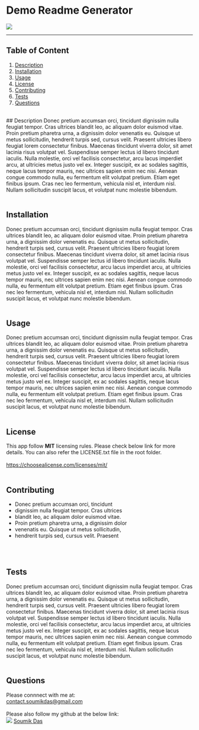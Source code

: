 # Demo Readme Generator     
  ![](https://img.shields.io/badge/license-MIT-yellowgreen)
  <hr>

  ## Table of Content
   1. [Description](#Description)
   2. [Installation](#Installation)
   3. [Usage](#Usage)
   4. [License](#License)
   5. [Contributing](#Contributing)
   6. [Tests](#Tests)
   7. [Questions](#Questions)  
   <br>
  ## Description
  Donec pretium accumsan orci, tincidunt 
dignissim nulla feugiat tempor. Cras ultrices 
blandit leo, ac aliquam dolor euismod vitae. 
Proin pretium pharetra urna, a dignissim dolor 
venenatis eu. Quisque ut metus sollicitudin, 
hendrerit turpis sed, cursus velit. Praesent 
ultricies libero feugiat lorem consectetur 
finibus. Maecenas tincidunt viverra dolor, sit
 amet lacinia risus volutpat vel. Suspendisse 
semper lectus id libero tincidunt iaculis. Nulla 
molestie, orci vel facilisis consectetur, arcu 
lacus imperdiet arcu, at ultricies metus justo 
vel ex. Integer suscipit, ex ac sodales sagittis, 
neque lacus tempor mauris, nec ultrices 
sapien enim nec nisi. Aenean congue 
commodo nulla, eu fermentum elit volutpat 
pretium. Etiam eget finibus ipsum. Cras nec 
leo fermentum, vehicula nisl et, interdum nisl. 
Nullam sollicitudin suscipit lacus, et volutpat 
nunc molestie bibendum.
<br>
  <br>

  ## Installation
  Donec pretium accumsan orci, tincidunt 
dignissim nulla feugiat tempor. Cras ultrices 
blandit leo, ac aliquam dolor euismod vitae. 
Proin pretium pharetra urna, a dignissim dolor 
venenatis eu. Quisque ut metus sollicitudin, 
hendrerit turpis sed, cursus velit. Praesent 
ultricies libero feugiat lorem consectetur 
finibus. Maecenas tincidunt viverra dolor, sit
 amet lacinia risus volutpat vel. Suspendisse 
semper lectus id libero tincidunt iaculis. Nulla 
molestie, orci vel facilisis consectetur, arcu 
lacus imperdiet arcu, at ultricies metus justo 
vel ex. Integer suscipit, ex ac sodales sagittis, 
neque lacus tempor mauris, nec ultrices 
sapien enim nec nisi. Aenean congue 
commodo nulla, eu fermentum elit volutpat 
pretium. Etiam eget finibus ipsum. Cras nec 
leo fermentum, vehicula nisl et, interdum nisl. 
Nullam sollicitudin suscipit lacus, et volutpat 
nunc molestie bibendum.
 <br>
  <br>

  ## Usage
  Donec pretium accumsan orci, tincidunt 
dignissim nulla feugiat tempor. Cras ultrices 
blandit leo, ac aliquam dolor euismod vitae. 
Proin pretium pharetra urna, a dignissim dolor 
venenatis eu. Quisque ut metus sollicitudin, 
hendrerit turpis sed, cursus velit. Praesent 
ultricies libero feugiat lorem consectetur 
finibus. Maecenas tincidunt viverra dolor, sit
 amet lacinia risus volutpat vel. Suspendisse 
semper lectus id libero tincidunt iaculis. Nulla 
molestie, orci vel facilisis consectetur, arcu 
lacus imperdiet arcu, at ultricies metus justo 
vel ex. Integer suscipit, ex ac sodales sagittis, 
neque lacus tempor mauris, nec ultrices 
sapien enim nec nisi. Aenean congue 
commodo nulla, eu fermentum elit volutpat 
pretium. Etiam eget finibus ipsum. Cras nec 
leo fermentum, vehicula nisl et, interdum nisl. 
Nullam sollicitudin suscipit lacus, et volutpat 
nunc molestie bibendum.
 <br>
  <br>

  ## License
  This app follow **MIT** licensing rules. Please check below link for more details.
  You can also refer the LICENSE.txt file in the root folder. <br> <br>
  https://choosealicense.com/licenses/mit/ <br>
  <br>

  ## Contributing
   - Donec pretium accumsan orci, tincidunt 
 - dignissim nulla feugiat tempor. Cras ultrices 
 - blandit leo, ac aliquam dolor euismod vitae. 
 - Proin pretium pharetra urna, a dignissim dolor 
 - venenatis eu. Quisque ut metus sollicitudin, 
 - hendrerit turpis sed, cursus velit. Praesent 

 <br>
  <br>

  ## Tests
  Donec pretium accumsan orci, tincidunt 
dignissim nulla feugiat tempor. Cras ultrices 
blandit leo, ac aliquam dolor euismod vitae. 
Proin pretium pharetra urna, a dignissim dolor 
venenatis eu. Quisque ut metus sollicitudin, 
hendrerit turpis sed, cursus velit. Praesent 
ultricies libero feugiat lorem consectetur 
finibus. Maecenas tincidunt viverra dolor, sit
 amet lacinia risus volutpat vel. Suspendisse 
semper lectus id libero tincidunt iaculis. Nulla 
molestie, orci vel facilisis consectetur, arcu 
lacus imperdiet arcu, at ultricies metus justo 
vel ex. Integer suscipit, ex ac sodales sagittis, 
neque lacus tempor mauris, nec ultrices 
sapien enim nec nisi. Aenean congue 
commodo nulla, eu fermentum elit volutpat 
pretium. Etiam eget finibus ipsum. Cras nec 
leo fermentum, vehicula nisl et, interdum nisl. 
Nullam sollicitudin suscipit lacus, et volutpat 
nunc molestie bibendum.
 <br>
  <br>

  ## Questions
  Please connnect with me at: <br> contact.soumikdas@gmail.com <br> <br>
  Please also follow my github at the below link: <br>
 ![](https://img.shields.io/github/followers/dassoumik?style=social)     [Soumik Das](https://github.com/dassoumik)  

